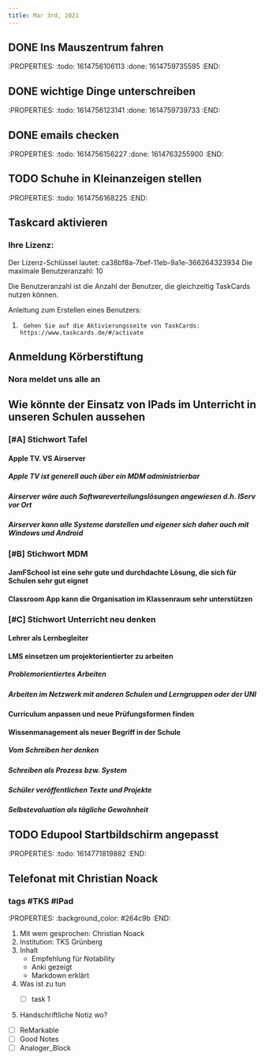 ```yaml
---
title: Mar 3rd, 2021
---
```


## DONE Ins Mauszentrum fahren
:PROPERTIES:
:todo: 1614756106113
:done: 1614759735595
:END:
## DONE  wichtige Dinge unterschreiben
:PROPERTIES:
:todo: 1614756123141
:done: 1614759739733
:END:
## DONE emails checken
:PROPERTIES:
:todo: 1614756156227
:done: 1614763255900
:END:
## TODO Schuhe in Kleinanzeigen stellen
:PROPERTIES:
:todo: 1614756168225
:END:
## Taskcard aktivieren
### Ihre Lizenz:

Der Lizenz-Schlüssel lautet: ca38bf8a-7bef-11eb-9a1e-366264323934
Die maximale Benutzeranzahl: 10

Die Benutzeranzahl ist die Anzahl der Benutzer, die gleichzeitig TaskCards nutzen können.


Anleitung zum Erstellen eines Benutzers:

1.      Gehen Sie auf die Aktivierungsseite von TaskCards: https://www.taskcards.de/#/activate
## Anmeldung Körberstiftung
### Nora meldet uns alle an
## Wie könnte der Einsatz von IPads im Unterricht in unseren Schulen aussehen
### [#A] Stichwort Tafel
#### Apple TV. VS Airserver
##### Apple TV ist generell auch über ein MDM administrierbar
##### Airserver wäre auch Softwareverteilungslösungen angewiesen d.h. IServ vor Ort
##### Airserver kann alle Systeme darstellen und eigener sich daher auch mit Windows und Android
### [#B] Stichwort MDM
#### JamFSchool ist eine sehr gute und durchdachte Lösung, die sich für Schulen sehr gut eignet
#### Classroom App kann die Organisation im Klassenraum sehr unterstützen
### [#C] Stichwort Unterricht neu denken
#### Lehrer als Lernbegleiter
#### LMS einsetzen um projektorientierter zu arbeiten
##### Problemorientiertes Arbeiten
##### Arbeiten im Netzwerk mit anderen Schulen und Lerngruppen oder der UNI
#####
#### Curriculum anpassen und neue Prüfungsformen finden
#### Wissenmanagement als neuer Begriff in der Schule
##### Vom Schreiben her denken
##### Schreiben als Prozess bzw. System
##### Schüler veröffentlichen Texte und Projekte
##### Selbstevaluation als tägliche Gewohnheit
## TODO Edupool Startbildschirm angepasst
:PROPERTIES:
:todo: 1614771819882
:END:
## Telefonat mit Christian Noack
### tags #TKS #IPad
:PROPERTIES:
:background_color: #264c9b
:END:

1. Mit wem gesprochen:  Christian Noack
2. Institution: TKS Grünberg
3. Inhalt
      - Empfehlung für Notability
      - Anki gezeigt
      - Markdown erklärt 
4. Was ist zu tun 
    -  [ ]   task 1


5.  Handschriftliche Notiz wo?
    

- [ ]   ReMarkable
- [ ]  Good Notes
- [ ]   Analoger\_Block
